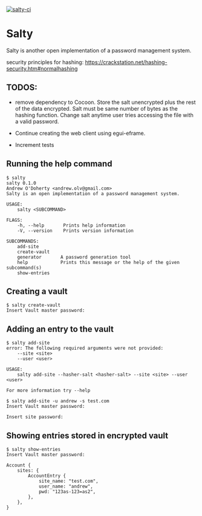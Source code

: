 [![salty-ci](https://github.com/andrw85/salty/actions/workflows/rust.yml/badge.svg)](https://github.com/andrw85/salty/actions/workflows/rust.yml)

# Salty
Salty is another open implementation of a password management system.

security principles for hashing: https://crackstation.net/hashing-security.htm#normalhashing

## TODOS:

- remove dependency to Cocoon. Store the salt unencrypted plus the rest of the data encrypted. Salt must be same number of bytes as the hashing function. Change salt anytime user tries accessing the file with a valid password.

- Continue creating the web client using egui-eframe.

- Increment tests

## Running the help command

```
$ salty
salty 0.1.0
Andrew O'Doherty <andrew.olv@gmail.com>
Salty is an open implementation of a password management system.

USAGE:
    salty <SUBCOMMAND>

FLAGS:
    -h, --help       Prints help information
    -V, --version    Prints version information

SUBCOMMANDS:
    add-site
    create-vault
    generator       A password generation tool
    help            Prints this message or the help of the given subcommand(s)
    show-entries
```

## Creating a vault

```
$ salty create-vault
Insert Vault master password:

```

## Adding an entry to the vault
```
$ salty add-site
error: The following required arguments were not provided:
    --site <site>
    --user <user>

USAGE:
    salty add-site --hasher-salt <hasher-salt> --site <site> --user <user>

For more information try --help
```

```
$ salty add-site -u andrew -s test.com
Insert Vault master password:

Insert site password:

```

## Showing entries stored in encrypted vault

```
$ salty show-entries
Insert Vault master password:

Account {
    sites: {
        AccountEntry {
            site_name: "test.com",
            user_name: "andrew",
            pwd: "123as-123=as2",
        },
    },
}
```
